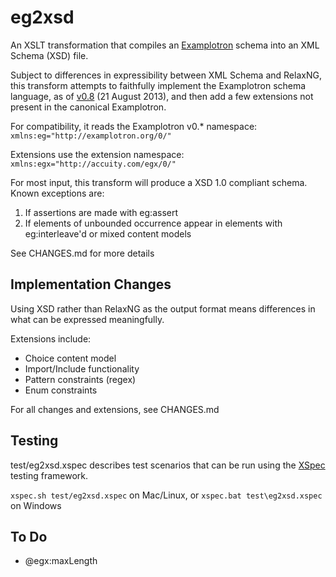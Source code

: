 # eg2xsd #

An XSLT transformation that compiles an 
[Examplotron](http://www.examplotron.org) schema into an XML Schema
(XSD) file.

Subject to differences in expressibility between XML Schema and 
RelaxNG, this transform attempts to faithfully implement the 
Examplotron schema language, as of 
[v0.8](http://examplotron.org/0/8/) (21 August 2013), and then
add a few extensions not present in the canonical Examplotron.

For compatibility, it reads the Examplotron v0.* namespace: 
`xmlns:eg="http://examplotron.org/0/"`

Extensions use the extension namespace:
`xmlns:egx="http://accuity.com/egx/0/"`

For most input, this transform will produce a XSD 1.0 compliant
schema. Known exceptions are: 

1. If assertions are made with eg:assert
2. If elements of unbounded occurrence appear in elements with
 eg:interleave'd or mixed content models

See CHANGES.md for more details

## Implementation Changes ##
Using XSD rather than RelaxNG as the output format means differences
in what can be expressed meaningfully. 

Extensions include:

* Choice content model
* Import/Include functionality
* Pattern constraints (regex)
* Enum constraints

For all changes and extensions, see CHANGES.md

## Testing ##

test/eg2xsd.xspec describes test scenarios that can be run using the
[XSpec](https://github.com/expath/xspec) testing framework.

`xspec.sh test/eg2xsd.xspec` on Mac/Linux, or 
`xspec.bat test\eg2xsd.xspec` on Windows

## To Do ##

* @egx:maxLength